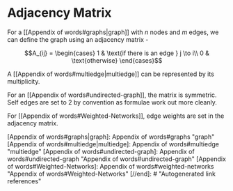 # Adjacency Matrix

For a [[Appendix of words#graphs\|graph]] with $n$ nodes and $m$ edges, we can define the graph using an adjacency matrix -

$$A_{ij} = \begin{cases}
   1 & \text{if there is an edge } j \to i\\
   0 & \text{otherwise}
\end{cases}$$

A [[Appendix of words#multiedge\|multiedge]] can be represented by its multiplicity.

For an [[Appendix of words#undirected-graph]], the matrix is symmetric. Self edges are set to 2 by convention as formulae work out more cleanly.

For [[Appendix of words#Weighted-Networks]], edge weights are set in the adjacency matrix.



[//begin]: # "Autogenerated link references for markdown compatibility"
[Appendix of words#graphs|graph]: Appendix of words#graphs "graph"
[Appendix of words#multiedge|multiedge]: Appendix of words#multiedge "multiedge"
[Appendix of words#undirected-graph]: Appendix of words#undirected-graph "Appendix of words#undirected-graph"
[Appendix of words#Weighted-Networks]: Appendix of words#weighted-networks "Appendix of words#Weighted-Networks"
[//end]: # "Autogenerated link references"